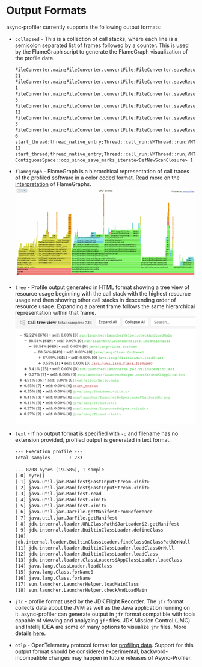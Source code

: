 # Output Formats

async-profiler currently supports the following output formats:

- `collapsed` - This is a collection of call stacks, where each line is a semicolon separated list of frames followed
  by a counter. This is used by the FlameGraph script to generate the FlameGraph visualization of the profile data.

  ```
  FileConverter.main;FileConverter.convertFile;FileConverter.saveResult 21
  FileConverter.main;FileConverter.convertFile;FileConverter.saveResult;java/io/DataOutputStream.writeInt 1
  FileConverter.main;FileConverter.convertFile;FileConverter.saveResult;java/io/DataOutputStream.writeInt;java/io/ByteArrayOutputStream.write 5
  FileConverter.main;FileConverter.convertFile;FileConverter.saveResult;java/io/DataOutputStream.writeUTF;java/io/DataOutputStream.writeUTF 12
  FileConverter.main;FileConverter.convertFile;FileConverter.saveResult;java/io/DataOutputStream.writeUTF;java/io/DataOutputStream.writeUTF;java/lang/String.length 3
  FileConverter.main;FileConverter.convertFile;FileConverter.saveResult;java/io/DataOutputStream.writeUTF;java/io/DataOutputStream.writeUTF;java/io/DataOutputStream.write 6
  start_thread;thread_native_entry;Thread::call_run;VMThread::run;VMThread::inner_execute;VMThread::evaluate_operation;VM_Operation::evaluate;VM_GenCollectForAllocation::doit;GenCollectedHeap::satisfy_failed_allocation;GenCollectedHeap::do_collection;GenCollectedHeap::collect_generation;DefNewGeneration::collect;DefNewGeneration::FastEvacuateFollowersClosure::do_void 12
  start_thread;thread_native_entry;Thread::call_run;VMThread::run;VMThread::inner_execute;VMThread::evaluate_operation;VM_Operation::evaluate;VM_GenCollectForAllocation::doit;GenCollectedHeap::satisfy_failed_allocation;GenCollectedHeap::do_collection;GenCollectedHeap::collect_generation;DefNewGeneration::collect;DefNewGeneration::FastEvacuateFollowersClosure::do_void;void ContiguousSpace::oop_since_save_marks_iterate<DefNewScanClosure> 1
  ```

- `flamegraph` - FlameGraph is a hierarchical representation of call traces of the profiled software in a color coded
  format. Read more on the [interpretation](FlamegraphInterpretation.md) of FlameGraphs.
  [![FlameGraph](/.assets/images/flamegraph.png)](https://htmlpreview.github.io/?https://github.com/async-profiler/async-profiler/blob/master/.assets/html/flamegraph.html)

- `tree` - Profile output generated in HTML format showing a tree view of resource usage beginning with the call stack
  with the highest resource usage and then showing other call stacks in descending order of resource usage. Expanding a
  parent frame follows the same hierarchical representation within that frame.
  ![Tree](/.assets/images/treeview_example.png)

- `text` - If no output format is specified with `-o` and filename has no extension provided, profiled output is
  generated in text format.

  ```
  --- Execution profile ---
  Total samples       : 733

  --- 8208 bytes (19.58%), 1 sample
  [ 0] byte[]
  [ 1] java.util.jar.Manifest$FastInputStream.<init>
  [ 2] java.util.jar.Manifest$FastInputStream.<init>
  [ 3] java.util.jar.Manifest.read
  [ 4] java.util.jar.Manifest.<init>
  [ 5] java.util.jar.Manifest.<init>
  [ 6] java.util.jar.JarFile.getManifestFromReference
  [ 7] java.util.jar.JarFile.getManifest
  [ 8] jdk.internal.loader.URLClassPath$JarLoader$2.getManifest
  [ 9] jdk.internal.loader.BuiltinClassLoader.defineClass
  [10] jdk.internal.loader.BuiltinClassLoader.findClassOnClassPathOrNull
  [11] jdk.internal.loader.BuiltinClassLoader.loadClassOrNull
  [12] jdk.internal.loader.BuiltinClassLoader.loadClass
  [13] jdk.internal.loader.ClassLoaders$AppClassLoader.loadClass
  [14] java.lang.ClassLoader.loadClass
  [15] java.lang.Class.forName0
  [16] java.lang.Class.forName
  [17] sun.launcher.LauncherHelper.loadMainClass
  [18] sun.launcher.LauncherHelper.checkAndLoadMain
  ```

- `jfr` - profile format used by the JDK Flight Recorder. The `jfr` format collects data
  about the JVM as well as the Java application running on it. async-profiler can generate output in `jfr` format
  compatible with tools capable of viewing and analyzing `jfr` files. JDK Mission Control (JMC) and Intellij IDEA are
  some of many options to visualize `jfr` files. More details [here](JfrVisualization.md).

- `otlp` - OpenTelemetry protocol format for [profiling data](https://opentelemetry.io/blog/2024/profiling). Support for this output format should be considered experimental, backword-incompatible
  changes may happen in future releases of Async-Profiler.
